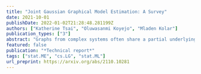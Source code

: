 ```yaml
---
title: "Joint Gaussian Graphical Model Estimation: A Survey"
date: 2021-10-01
publishDate: 2022-01-02T21:28:48.281199Z
authors: ["Katherine Tsai", "Oluwasanmi Koyejo", "Mladen Kolar"]
publication_types: ["3"]
abstract: "Graphs from complex systems often share a partial underlying structure across domains while retaining individual features. Thus, identifying common structures can shed light on the underlying signal, for instance, when applied to scientific discoveries or clinical diagnoses. Furthermore, growing evidence shows that the shared structure across domains boosts the estimation power of graphs, particularly for high-dimensional data. However, building a joint estimator to extract the common structure may be more complicated than it seems, most often due to data heterogeneity across sources. This manuscript surveys recent work on statistical inference of joint Gaussian graphical models, identifying model structures that fit various data generation processes. Simulations under different data generation processes are implemented with detailed discussions on the choice of models."
featured: false
publication: "*Technical report*"
tags: ["stat.ME", "cs.LG", "stat.ML"]
url_preprint: https://arxiv.org/abs/2110.10281
---
```

